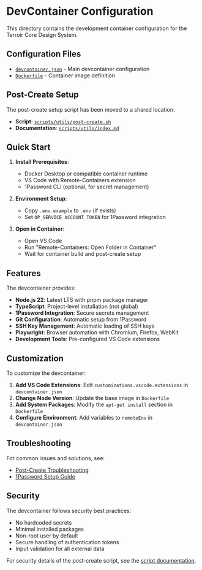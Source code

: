 # DevContainer Configuration

This directory contains the development container configuration for the Terroir Core Design System.

## Configuration Files

- [`devcontainer.json`](./devcontainer.json) - Main devcontainer configuration
- [`Dockerfile`](./Dockerfile) - Container image definition

## Post-Create Setup

The post-create setup script has been moved to a shared location:

- **Script**: [`scripts/utils/post-create.sh`](../scripts/utils/post-create.sh)
- **Documentation**: [`scripts/utils/index.md`](../scripts/utils/index.md)

## Quick Start

1. **Install Prerequisites**:
   - Docker Desktop or compatible container runtime
   - VS Code with Remote-Containers extension
   - 1Password CLI (optional, for secret management)

2. **Environment Setup**:
   - Copy `.env.example` to `.env` (if exists)
   - Set `OP_SERVICE_ACCOUNT_TOKEN` for 1Password integration

3. **Open in Container**:
   - Open VS Code
   - Run "Remote-Containers: Open Folder in Container"
   - Wait for container build and post-create setup

## Features

The devcontainer provides:

- **Node.js 22**: Latest LTS with pnpm package manager
- **TypeScript**: Project-level installation (not global)
- **1Password Integration**: Secure secrets management
- **Git Configuration**: Automatic setup from 1Password
- **SSH Key Management**: Automatic loading of SSH keys
- **Playwright**: Browser automation with Chromium, Firefox, WebKit
- **Development Tools**: Pre-configured VS Code extensions

## Customization

To customize the devcontainer:

1. **Add VS Code Extensions**: Edit `customizations.vscode.extensions` in `devcontainer.json`
2. **Change Node Version**: Update the base image in `Dockerfile`
3. **Add System Packages**: Modify the `apt-get install` section in `Dockerfile`
4. **Configure Environment**: Add variables to `remoteEnv` in `devcontainer.json`

## Troubleshooting

For common issues and solutions, see:

- [Post-Create Troubleshooting](../scripts/utils/docs/setup/troubleshooting.md)
- [1Password Setup Guide](../scripts/utils/docs/setup/onepassword-setup.md)

## Security

The devcontainer follows security best practices:

- No hardcoded secrets
- Minimal installed packages
- Non-root user by default
- Secure handling of authentication tokens
- Input validation for all external data

For security details of the post-create script, see the [script documentation](../scripts/utils/index.md).
